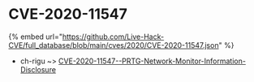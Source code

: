 # CVE-2020-11547
{% embed url="https://github.com/Live-Hack-CVE/full_database/blob/main/cves/2020/CVE-2020-11547.json" %}

* ch-rigu ~> [CVE-2020-11547--PRTG-Network-Monitor-Information-Disclosure](https://www.alice-snow.ru/2020/database/cve-2020-11547/cve-2020-11547--prtg-network-monitor-information-disclosure-ch-rigu)
